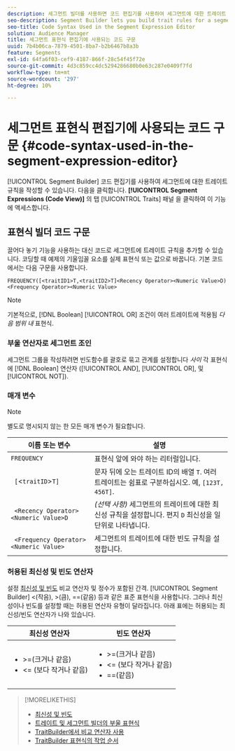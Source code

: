 ```yaml
---
description: 세그먼트 빌더를 사용하면 코드 편집기를 사용하여 세그먼트에 대한 트레이트 규칙을 작성할 수 있습니다. 이 기능에 액세스하려면 트레이트 패널에서 세그먼트 표현식(코드 보기) 탭을 클릭합니다.
seo-description: Segment Builder lets you build trait rules for a segment using a code editor. Click the Segment Expressions (Code View) tab in the Traits panel to access this feature.
seo-title: Code Syntax Used in the Segment Expression Editor
solution: Audience Manager
title: 세그먼트 표현식 편집기에 사용되는 코드 구문
uuid: 7b4b06ca-7879-4501-8ba7-b2b6467b8a3b
feature: Segments
exl-id: 64fa6f03-cef9-4187-866f-28c54f45f72e
source-git-commit: 4d3c859cc4dc5294286680b0e63c287e0409f7fd
workflow-type: tm+mt
source-wordcount: '297'
ht-degree: 10%

---
```


# 세그먼트 표현식 편집기에 사용되는 코드 구문 {#code-syntax-used-in-the-segment-expression-editor}

[!UICONTROL Segment Builder] 코드 편집기를 사용하여 세그먼트에 대한 트레이트 규칙을 작성할 수 있습니다. 다음을 클릭합니다. **[!UICONTROL Segment Expressions (Code View)]** 의 탭 [!UICONTROL Traits] 패널 을 클릭하여 이 기능에 액세스합니다.

## 표현식 빌더 코드 구문

끌어다 놓기 기능을 사용하는 대신 코드로 세그먼트에 트레이트 규칙을 추가할 수 있습니다. 코딩할 때 예제의 기울임꼴 요소를 실제 표현식 또는 값으로 바꿉니다. 기본 코드에서는 다음 구문을 사용합니다.

```
FREQUENCY([<traitID1>T,<traitID2>T]<Recency Operator><Numeric Value>D)
<Frequency Operator><Numeric Value>
```

>[!NOTE]
>
>기본적으로, [!DNL Boolean] [!UICONTROL OR] 조건이 여러 트레이트에 적용됨 *다음 범위 내* 표현식.

### 부울 연산자로 세그먼트 조인

세그먼트 그룹을 작성하려면 빈도함수를 괄호로 묶고 관계를 설정합니다 *사이* 각 표현식에 [!DNL Boolean] 연산자 ([!UICONTROL AND], [!UICONTROL OR], 및 [!UICONTROL NOT]).

### 매개 변수

>[!NOTE]
>
>별도로 명시되지 않는 한 모든 매개 변수가 필요합니다.

| 이름 또는 변수 | 설명 |
|---|---|
| `FREQUENCY` | 표현식 앞에 와야 하는 리터럴입니다. |
| ` [`&lt;`traitID`>`T]` | 문자 뒤에 오는 트레이트 ID의 배열 `T`. 여러 트레이트는 쉼표로 구분하십시오. 예, `[123T, 456T]`. |
| ` <Recency Operator><Numeric Value>D` | *(선택 사항)* 세그먼트의 트레이트에 대한 최신성 규칙을 설정합니다. 편지 `D` 최신성을 일 단위로 나타냅니다. |
| ` <Frequency Operator><Numeric Value>` | 세그먼트의 트레이트에 대한 빈도 규칙을 설정합니다. |

### 허용된 최신성 및 빈도 연산자

설정 [최신성 및 빈도](../../features/segments/recency-and-frequency.md) 비교 연산자 및 정수가 포함된 간격. [!UICONTROL Segment Builder] &lt;(작음), >(큼), ==(같음) 등과 같은 표준 표현식을 사용합니다. 그러나 최신성이나 빈도를 설정할 때는 허용된 연산자 유형이 달라집니다. 아래 표에는 허용되는 최신성/빈도 연산자가 나와 있습니다.

<table id="table_2F92617CB472442BA5639E24DB4E43D3"> 
 <thead> 
  <tr> 
   <th colname="col1" class="entry"> 최신성 연산자 </th> 
   <th colname="col2" class="entry"> 빈도 연산자 </th> 
  </tr> 
 </thead>
 <tbody> 
  <tr> 
   <td colname="col1"> 
    <ul id="ul_66D11A34097648A997BA5C6CCC38503A"> 
     <li id="li_EA0B607E58834E62B427C0B7626C2BD1">&gt;=(크거나 같음) </li> 
     <li id="li_CFE3D2DBEF424093A0497A70324D5B31">&lt;= (보다 작거나 같음) </li> 
    </ul> </td> 
   <td colname="col2"> 
    <ul id="ul_A5A38BCD71B844F0B5FB28256069F87E"> 
     <li id="li_EA17C353214E4C2EA2B70169C94A2E53">&gt;=(크거나 같음) </li> 
     <li id="li_87CE5CCC6B44446BB2FD0AAD47712368">&lt;= (보다 작거나 같음) </li> 
     <li id="li_7E922AEF3A524E78A18A9F6ECBF7460B">==(같음) </li> 
    </ul> </td> 
  </tr> 
 </tbody> 
</table>

>[!MORELIKETHIS]
>
>* [최신성 및 빈도](../../features/segments/recency-and-frequency.md)
>* [트레이트 및 세그먼트 빌더의 부울 표현식](../../reference/boolean-expressions-tsb.md)
>* [TraitBuilder에서 비교 연산자 사용](../../features/traits/trait-comparison-operators.md)
>* [TraitBuilder 표현식의 작업 순서](../../features/traits/trait-operator-precedence.md)

